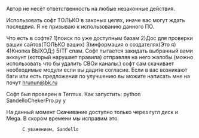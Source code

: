 Автор не несёт ответственность на любые незаконные действия.

Использовать софт ТОЛЬКО в законых целях, иначе вас могут ждать последвия. Я не призываю к использованию данного ПО.

Что есть в софте?
1)поиск по уже доступным базам
2)Дос для проверки ваших сайтов(ТОЛЬКО ваших)
3)информация о создателях(Это я)
4)Кнопка ВЫХОД;)
5)ТГ спам. Софт пытается закидать выбранный вами аккаунт (который нарушает правила) отправляя на него жалобы.(можно использовать что бы удалить СВОи каналы.)
софт сам скачивает необходимые модули если вы дадите согласие.
Если в вас возникают баги или есть предложения по улучшению вы можите написать мне на почут hrunun@bk.ru

Софт был проверен в Termux.
Как запустить:
python SandelloChekerPro.py
y

На данный момент Скачивание доступно только через гугл диск и Mega. В скором времени мы исправим это.

          С уважением, Sandello

